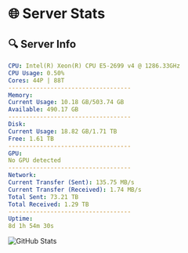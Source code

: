# 🌐 Server Stats
## 🔍 Server Info
```yaml
CPU: Intel(R) Xeon(R) CPU E5-2699 v4 @ 1286.33GHz
CPU Usage: 0.50%
Cores: 44P | 88T
-----------------------------------
Memory:
Current Usage: 10.18 GB/503.74 GB
Available: 490.17 GB
-----------------------------------
Disk:
Current Usage: 18.82 GB/1.71 TB
Free: 1.61 TB
-----------------------------------
GPU:
No GPU detected
-----------------------------------
Network:
Current Transfer (Sent): 135.75 MB/s
Current Transfer (Received): 1.74 MB/s
Total Sent: 73.21 TB
Total Received: 1.29 TB
-----------------------------------
Uptime:
8d 1h 54m 30s
```
![GitHub Stats](https://img.shields.io/badge/Updated-2025-02-16_00:37:48-blue)